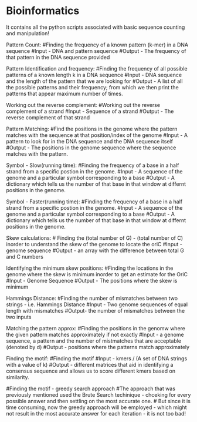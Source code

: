 # Bioinformatics
It contains all the python scripts associated with basic sequence counting and manipulation! 


Pattern Count: #Finding the frequency of a known pattern (k-mer) in a DNA sequence 
#Input - DNA and pattern sequence 
#Output - The frequency of that pattern in the DNA sequence provided

Pattern Identification and frequency: #Finding the frequency of all possible patterns of a known length k in a DNA sequence 
#Input - DNA sequence and the length of the pattern that we are looking for 
#Output - A list of all the possible patterns and their frequency; from which we then print the patterns that appear maximum number of times. 


Working out the reverse complement: #Working out the reverse complement of a strand
#Input - Sequence of a strand 
#Output - The reverse complement of that strand


Pattern Matching: #Find the positions in the genome where the pattern matches with the sequence at that position/index of the genome
#Input - A pattern to look for in the DNA sequence and the DNA sequence itself
#Output - The positions in the genome sequence where the sequence matches with the pattern.


Symbol  - Slow(running time): #Finding the frequency of a base in a half strand from a specific postion in the genome.
#Input - A sequence of the genome and a particular symbol corresponding to a base
#Output - A dictionary which tells us the number of that base in that window at differnt positions in the genome.


Symbol  - Faster(running time): #Finding the frequency of a base in a half strand from a specific postion in the genome.
#Input - A sequence of the genome and a particular symbol corresponding to a base
#Output - A dictionary which tells us the number of that base in that window at differnt positions in the genome.


Skew calculations: # Finding the (total number of G) - (total number of C) inorder to understand the skew of the genome to locate the oriC
#Input - genome sequence
#Output - an array with the difference between total G and C numbers


Identifying the minimum skew positions: #Finding the locations in the genome where the skew is minimum inorder to get an estimate for the OriC
#Input - Genome Sequence
#Output - The positions where the skew is minimum


Hammings Distance: #Finding the number of mismatches between two strings - i.e. Hammings Distance
#Input - Two genome sequences of equal length with mismatches
#Output- the number of mismatches between the two inputs


Matching the pattern approx: #Finding the positions in the genomw where the given pattern matches approximately if not exactly
#Input - a genome sequence, a pattern and the number of mistmatches that are acceptable (denoted by d)
#Output - positions where the patterns match approximately


Finding the motif: #Finding the motif
#Input - kmers / (A set of DNA strings with a value of k) 
#Output - different matrices that aid in identifying a consensus sequence and allows us to score different kmers based on similarity. 


#Finding the motif - greedy search approach
#The approach that was previously mentioned used the Brute Search techinique - chceking for every possible answer and then settling on the most accurate one. # But since it is time consuming, now the greedy approach will be employed - which might not result in the most accurate answer for each iteration - it is not too bad! 

